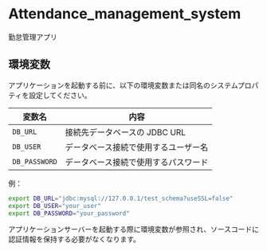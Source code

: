 # Attendance_management_system

勤怠管理アプリ

## 環境変数

アプリケーションを起動する前に、以下の環境変数または同名のシステムプロパティを設定してください。

| 変数名 | 内容 |
| ------ | ---- |
| `DB_URL` | 接続先データベースの JDBC URL |
| `DB_USER` | データベース接続で使用するユーザー名 |
| `DB_PASSWORD` | データベース接続で使用するパスワード |

例：

```bash
export DB_URL="jdbc:mysql://127.0.0.1/test_schema?useSSL=false"
export DB_USER="your_user"
export DB_PASSWORD="your_password"
```

アプリケーションサーバーを起動する際に環境変数が参照され、ソースコードに認証情報を保持する必要がなくなります。
